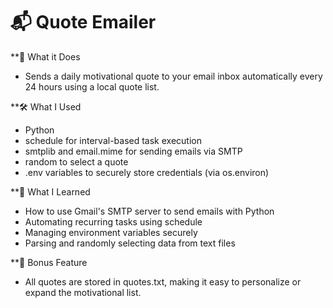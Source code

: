# 📬 Quote Emailer

**📌 What it Does

- Sends a daily motivational quote to your email inbox automatically every 24 hours using a local quote list.

**🛠️ What I Used

- Python
- schedule for interval-based task execution
- smtplib and email.mime for sending emails via SMTP
- random to select a quote
- .env variables to securely store credentials (via os.environ)

**🧠 What I Learned

- How to use Gmail's SMTP server to send emails with Python
- Automating recurring tasks using schedule
- Managing environment variables securely
- Parsing and randomly selecting data from text files

**📁 Bonus Feature

- All quotes are stored in quotes.txt, making it easy to personalize or expand the motivational list.

